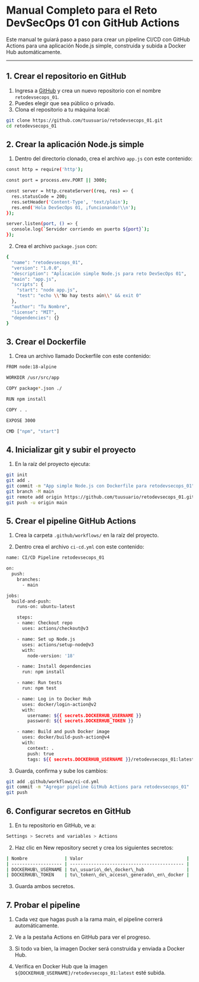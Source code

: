 # Manual Completo para el Reto DevSecOps 01 con GitHub Actions

Este manual te guiará paso a paso para crear un pipeline CI/CD con GitHub Actions para una aplicación Node.js simple, construida y subida a Docker Hub automáticamente.

---

## 1. Crear el repositorio en GitHub

1. Ingresa a [GitHub](https://github.com) y crea un nuevo repositorio con el nombre `retodevsecops_01`.
2. Puedes elegir que sea público o privado.
3. Clona el repositorio a tu máquina local:

```bash
git clone https://github.com/tuusuario/retodevsecops_01.git
cd retodevsecops_01
```

## 2. Crear la aplicación Node.js simple

1. Dentro del directorio clonado, crea el archivo `app.js` con este contenido:

```bash
const http = require('http');

const port = process.env.PORT || 3000;

const server = http.createServer((req, res) => {
  res.statusCode = 200;
  res.setHeader('Content-Type', 'text/plain');
  res.end('Hola DevSecOps 01, ¡funcionando!\\n');
});

server.listen(port, () => {
  console.log(`Servidor corriendo en puerto ${port}`);
});

```

2. Crea el archivo `package.json` con:

```bash
{
  "name": "retodevsecops_01",
  "version": "1.0.0",
  "description": "Aplicación simple Node.js para reto DevSecOps 01",
  "main": "app.js",
  "scripts": {
    "start": "node app.js",
    "test": "echo \\"No hay tests aún\\" && exit 0"
  },
  "author": "Tu Nombre",
  "license": "MIT",
  "dependencies": {}
}
```

## 3. Crear el Dockerfile

1. Crea un archivo llamado Dockerfile con este contenido:

```bash
FROM node:18-alpine

WORKDIR /usr/src/app

COPY package*.json ./

RUN npm install

COPY . .

EXPOSE 3000

CMD ["npm", "start"]

```

## 4. Inicializar git y subir el proyecto

1. En la raíz del proyecto ejecuta:

```bash
git init
git add .
git commit -m "App simple Node.js con Dockerfile para retodevsecops_01"
git branch -M main
git remote add origin https://github.com/tuusuario/retodevsecops_01.git
git push -u origin main
```


## 5. Crear el pipeline GitHub Actions

1. Crea la carpeta `.github/workflows/` en la raíz del proyecto.

2. Dentro crea el archivo `ci-cd.yml` con este contenido:

```bash
name: CI/CD Pipeline retodevsecops_01

on:
  push:
    branches:
      - main

jobs:
  build-and-push:
    runs-on: ubuntu-latest

    steps:
    - name: Checkout repo
      uses: actions/checkout@v3

    - name: Set up Node.js
      uses: actions/setup-node@v3
      with:
        node-version: '18'

    - name: Install dependencies
      run: npm install

    - name: Run tests
      run: npm test

    - name: Log in to Docker Hub
      uses: docker/login-action@v2
      with:
        username: ${{ secrets.DOCKERHUB_USERNAME }}
        password: ${{ secrets.DOCKERHUB_TOKEN }}

    - name: Build and push Docker image
      uses: docker/build-push-action@v4
      with:
        context: .
        push: true
        tags: ${{ secrets.DOCKERHUB_USERNAME }}/retodevsecops_01:latest
```

3. Guarda, confirma y sube los cambios:

```bash
git add .github/workflows/ci-cd.yml
git commit -m "Agregar pipeline GitHub Actions para retodevsecops_01"
git push
```

## 6. Configurar secretos en GitHub

1. En tu repositorio en GitHub, ve a:

```bash
Settings > Secrets and variables > Actions
```

2. Haz clic en New repository secret y crea los siguientes secretos:

```bash
| Nombre              | Valor                                       |
| ------------------- | ------------------------------------------- |
| DOCKERHUB\_USERNAME | tu\_usuario\_de\_docker\_hub                |
| DOCKERHUB\_TOKEN    | tu\_token\_de\_acceso\_generado\_en\_docker |
```

3. Guarda ambos secretos.

## 7. Probar el pipeline

1. Cada vez que hagas push a la rama main, el pipeline correrá automáticamente.

2. Ve a la pestaña Actions en GitHub para ver el progreso.

3. Si todo va bien, la imagen Docker será construida y enviada a Docker Hub.

4. Verifica en Docker Hub que la imagen `${DOCKERHUB_USERNAME}/retodevsecops_01:latest` esté subida.
